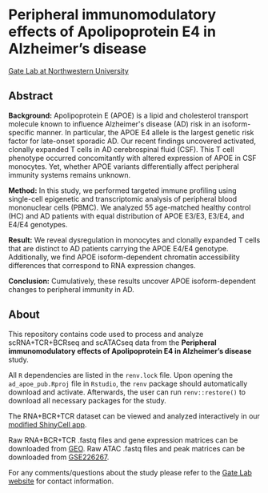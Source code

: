 # Peripheral immunomodulatory effects of Apolipoprotein E4 in Alzheimer’s disease
[Gate Lab at Northwestern University](https://sites.northwestern.edu/gatelab/)

## Abstract

**Background:** Apolipoprotein E (APOE) is a lipid and cholesterol transport molecule known to influence Alzheimer's disease (AD) risk in an isoform-specific manner. In particular, the APOE E4 allele is the largest genetic risk factor for late-onset sporadic AD. Our recent findings uncovered activated, clonally expanded T cells in AD cerebrospinal fluid (CSF). This T cell phenotype occurred concomitantly with altered expression of APOE in CSF monocytes. Yet, whether APOE variants differentially affect peripheral immunity systems remains unknown.

**Method:** In this study, we performed targeted immune profiling using single-cell epigenetic and transcriptomic analysis of peripheral blood mononuclear cells (PBMC). We analyzed 55 age-matched healthy control (HC) and AD patients with equal distribution of APOE E3/E3, E3/E4, and E4/E4 genotypes.

**Result:** We reveal dysregulation in monocytes and clonally expanded T cells that are distinct to AD patients carrying the APOE E4/E4 genotype. Additionally, we find APOE isoform-dependent chromatin accessibility differences that correspond to RNA expression changes.

**Conclusion:** Cumulatively, these results uncover APOE isoform-dependent changes to peripheral immunity in AD.

## About
This repository contains code used to process and analyze scRNA+TCR+BCRseq and scATACseq data from the **Peripheral immunomodulatory effects of Apolipoprotein E4 in Alzheimer’s disease** study. 

All ```R``` dependencies are listed in the ```renv.lock``` file. Upon opening the ```ad_apoe_pub.Rproj``` file in ```Rstudio```, the ```renv``` package should automatically download and activate. Afterwards, the user can run ```renv::restore()``` to download all necessary packages for the study. 

The RNA+BCR+TCR dataset can be viewed and analyzed interactively in our [modified ShinyCell app](https://gatelabnu.shinyapps.io/ad_apoe_rna/).

Raw RNA+BCR+TCR .fastq files and gene expression matrices can be downloaded from [GEO](https://www.ncbi.nlm.nih.gov/geo/). Raw ATAC .fastq files and peak matrices can be downloaded from [GSE226267](https://www.ncbi.nlm.nih.gov/geo/query/acc.cgi?acc=GSE226267).

For any comments/questions about the study please refer to the [Gate Lab website](https://sites.northwestern.edu/gatelab/) for contact information.


